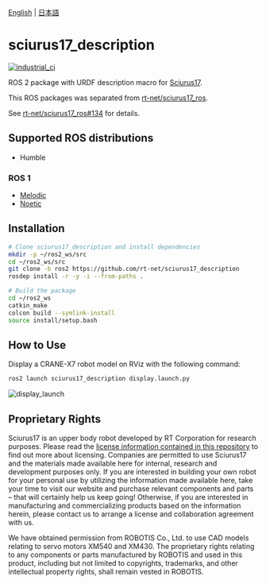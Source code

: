 [English](README.en.md) | [日本語](README.md)

# sciurus17_description

[![industrial_ci](https://github.com/rt-net/sciurus17_description/actions/workflows/industrial_ci.yml/badge.svg?branch=ros2)](https://github.com/rt-net/sciurus17_description/actions/workflows/industrial_ci.yml)

ROS 2 package with URDF description macro for [Sciurus17](https://rt-net.jp/products/sciurus17/).

This ROS packages was separated from [rt-net/sciurus17_ros](https://github.com/rt-net/sciurus17_ros).

See [rt-net/sciurus17_ros#134](https://github.com/rt-net/sciurus17_ros/issues/134) for details.

## Supported ROS distributions

- Humble

### ROS 1

- [Melodic](https://github.com/rt-net/sciurus17_ros/tree/master)
- [Noetic](https://github.com/rt-net/sciurus17_ros/tree/master)

## Installation

```sh
# Clone sciurus17_description and install dependencies
mkdir -p ~/ros2_ws/src
cd ~/ros2_ws/src
git clone -b ros2 https://github.com/rt-net/sciurus17_description
rosdep install -r -y -i --from-paths .

# Build the package
cd ~/ros2_ws
catkin_make
colcon build --symlink-install
source install/setup.bash
```

## How to Use

Display a CRANE-X7 robot model on RViz with the following command:

```sh
ros2 launch sciurus17_description display.launch.py
```

![display_launch](https://rt-net.github.io/images/sciurus17/display_launch.png)

## Proprietary Rights

Sciurus17 is an upper body robot developed by RT Corporation for research purposes. Please read the [license information contained in this repository](./LICENSE) to find out more about licensing. Companies are permitted to use Sciurus17 and the materials made available here for internal, research and development purposes only. If you are interested in building your own robot for your personal use by utilizing the information made available here, take your time to visit our website and purchase relevant components and parts – that will certainly help us keep going! Otherwise, if you are interested in manufacturing and commercializing products based on the information herein, please contact us to arrange a license and collaboration agreement with us.

We have obtained permission from ROBOTIS Co., Ltd. to use CAD models relating to servo motors XM540 and XM430. The proprietary rights relating to any components or parts manufactured by ROBOTIS and used in this product, including but not limited to copyrights, trademarks, and other intellectual property rights, shall remain vested in ROBOTIS.